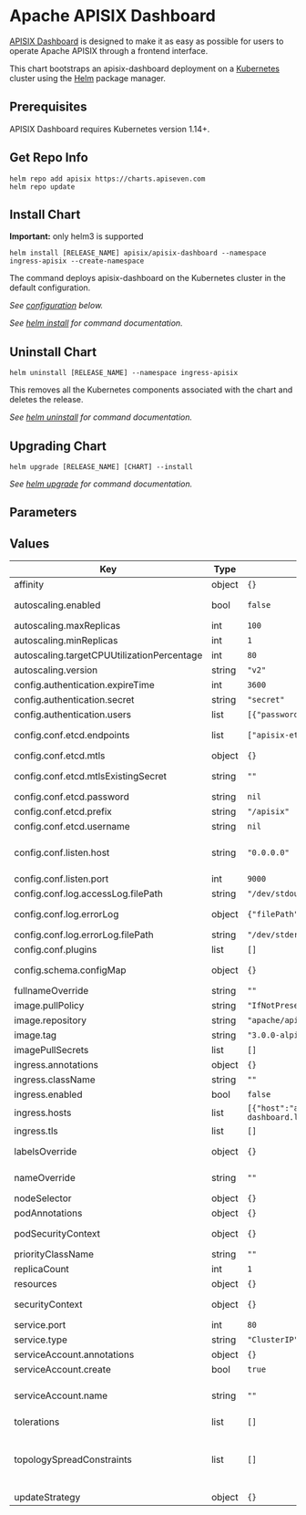 # Apache APISIX Dashboard

[APISIX Dashboard](https://github.com/apache/apisix-dashboard/) is designed to make it as easy as possible for users to operate Apache APISIX through a frontend interface.

This chart bootstraps an apisix-dashboard deployment on a [Kubernetes](http://kubernetes.io) cluster using the [Helm](https://helm.sh) package manager.

## Prerequisites

APISIX Dashboard requires Kubernetes version 1.14+.

## Get Repo Info

```console
helm repo add apisix https://charts.apiseven.com
helm repo update
```

## Install Chart

**Important:** only helm3 is supported

```console
helm install [RELEASE_NAME] apisix/apisix-dashboard --namespace ingress-apisix --create-namespace
```

The command deploys apisix-dashboard on the Kubernetes cluster in the default configuration.

_See [configuration](#configuration) below._

_See [helm install](https://helm.sh/docs/helm/helm_install/) for command documentation._

## Uninstall Chart

```console
helm uninstall [RELEASE_NAME] --namespace ingress-apisix
```

This removes all the Kubernetes components associated with the chart and deletes the release.

_See [helm uninstall](https://helm.sh/docs/helm/helm_uninstall/) for command documentation._

## Upgrading Chart

```console
helm upgrade [RELEASE_NAME] [CHART] --install
```

_See [helm upgrade](https://helm.sh/docs/helm/helm_upgrade/) for command documentation._

## Parameters

## Values

| Key | Type | Default | Description |
|-----|------|---------|-------------|
| affinity | object | `{}` |  |
| autoscaling.enabled | bool | `false` | Enable autoscaling for Apache APISIX Dashboard deployment |
| autoscaling.maxReplicas | int | `100` | Maximum number of replicas to scale out |
| autoscaling.minReplicas | int | `1` | Minimum number of replicas to scale back |
| autoscaling.targetCPUUtilizationPercentage | int | `80` | Target CPU utilization percentage |
| autoscaling.version | string | `"v2"` | HPA version, the value is "v2" or "v2beta1", default "v2" |
| config.authentication.expireTime | int | `3600` | JWT token expire time, in second |
| config.authentication.secret | string | `"secret"` | Secret for jwt token generation |
| config.authentication.users | list | `[{"password":"admin","username":"admin"}]` | Specifies username and password for login manager api. |
| config.conf.etcd.endpoints | list | `["apisix-etcd:2379"]` | Supports defining multiple etcd host addresses for an etcd cluster |
| config.conf.etcd.mtls | object | `{}` |  |
| config.conf.etcd.mtlsExistingSecret | string | `""` | Specifies a secret to be mounted on /etc/etcd for mtls usage |
| config.conf.etcd.password | string | `nil` | Specifies etcd basic auth password if enable etcd auth |
| config.conf.etcd.prefix | string | `"/apisix"` | apisix configurations prefix |
| config.conf.etcd.username | string | `nil` | Specifies etcd basic auth username if enable etcd auth |
| config.conf.listen.host | string | `"0.0.0.0"` | The address on which the Manager API should listen. The default value is 0.0.0.0, if want to specify, please enable it. This value accepts IPv4, IPv6, and hostname. |
| config.conf.listen.port | int | `9000` | The port on which the Manager API should listen. |
| config.conf.log.accessLog.filePath | string | `"/dev/stdout"` | Error log path |
| config.conf.log.errorLog | object | `{"filePath":"/dev/stderr","level":"warn"}` | Error log level. Supports levels, lower to higher: debug, info, warn, error, panic, fatal |
| config.conf.log.errorLog.filePath | string | `"/dev/stderr"` | Access log path |
| config.conf.plugins | list | `[]` | Overrides plugins in the APISIX Dashboard conf |
| config.schema.configMap | object | `{}` | Overrides APISIX Dashboard schema.json  by mounting configMap containing schema.json |
| fullnameOverride | string | `""` | String to fully override apisix-dashboard.fullname template |
| image.pullPolicy | string | `"IfNotPresent"` | Apache APISIX Dashboard image pull policy |
| image.repository | string | `"apache/apisix-dashboard"` | Apache APISIX Dashboard image repository |
| image.tag | string | `"3.0.0-alpine"` |  |
| imagePullSecrets | list | `[]` | Docker registry secret names as an array |
| ingress.annotations | object | `{}` | Ingress annotations |
| ingress.className | string | `""` | Kubernetes 1.18+ support ingressClassName attribute |
| ingress.enabled | bool | `false` | Set to true to enable ingress record generation |
| ingress.hosts | list | `[{"host":"apisix-dashboard.local","paths":[]}]` | The list of hostnams to be covered with this ingress record |
| ingress.tls | list | `[]` | Create TLS Secret |
| labelsOverride | object | `{}` | Override default labels assigned to Apache APISIX dashboard resource |
| nameOverride | string | `""` | String to partially override apisix-dashboard.fullname template (will maintain the release name) |
| nodeSelector | object | `{}` | Node labels for pod assignment |
| podAnnotations | object | `{}` | Apache APISIX Dashboard Pod annotations |
| podSecurityContext | object | `{}` | Set the securityContext for Apache APISIX Dashboard pods |
| priorityClassName | string | `""` | Set the [priorityClassName](https://kubernetes.io/docs/concepts/scheduling-eviction/pod-priority-preemption/#pod-priority) for pods |
| replicaCount | int | `1` | Number of Apache APISIX Dashboard nodes |
| resources | object | `{}` |  |
| securityContext | object | `{}` | Set the securityContext for Apache APISIX Dashboard container |
| service.port | int | `80` | Service HTTP port |
| service.type | string | `"ClusterIP"` | Service type |
| serviceAccount.annotations | object | `{}` | Annotations to add to the service account |
| serviceAccount.create | bool | `true` | Specifies whether a service account should be created |
| serviceAccount.name | string | `""` | The name of the service account to use. If not set and create is true, a name is generated using the fullname template |
| tolerations | list | `[]` | Tolerations for pod assignment |
| topologySpreadConstraints | list | `[]` | Topology Spread Constraints for pod assignment spread across your cluster among failure-domains ref: https://kubernetes.io/docs/concepts/workloads/pods/pod-topology-spread-constraints/#spread-constraints-for-pods |
| updateStrategy | object | `{}` | Update strategy for apisix dashboard deployment |

